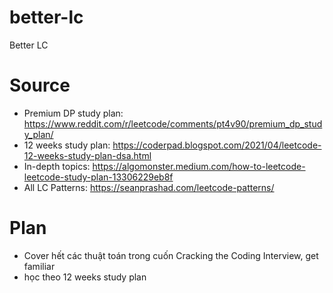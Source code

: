 # better-lc
Better LC

# Source

- Premium DP study plan: https://www.reddit.com/r/leetcode/comments/pt4v90/premium_dp_study_plan/
- 12 weeks study plan: https://coderpad.blogspot.com/2021/04/leetcode-12-weeks-study-plan-dsa.html
- In-depth topics: https://algomonster.medium.com/how-to-leetcode-leetcode-study-plan-13306229eb8f
- All LC Patterns: https://seanprashad.com/leetcode-patterns/

# Plan
- Cover hết các thuật toán trong cuốn Cracking the Coding Interview, get familiar
- học theo 12 weeks study plan